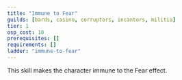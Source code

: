 ```yaml
---
title: "Immune to Fear"
guilds: [bards, casino, corruptors, incantors, militia]
tier: 1
osp_cost: 10
prerequisites: []
requirements: []
ladder: "immune-to-fear"
---
```

This skill makes the character immune to the Fear effect.